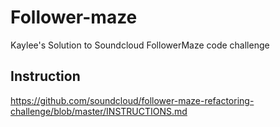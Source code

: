 # Follower-maze
Kaylee's Solution to Soundcloud FollowerMaze code challenge

## Instruction

https://github.com/soundcloud/follower-maze-refactoring-challenge/blob/master/INSTRUCTIONS.md
